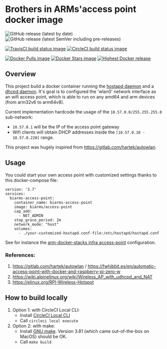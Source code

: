 # Brothers in ARMs'access point docker image


![GitHub release (latest by date)](https://img.shields.io/github/v/release/biarms/access-point?label=Latest%20Github%20release&logo=Github)
![GitHub release (latest SemVer including pre-releases)](https://img.shields.io/github/v/release/biarms/access-point?include_prereleases&label=Highest%20GitHub%20release&logo=Github&sort=semver)

[![TravisCI build status image](https://img.shields.io/travis/biarms/access-point/master?label=Travis%20build&logo=Travis)](https://travis-ci.org/biarms/access-point)
[![CircleCI build status image](https://img.shields.io/circleci/build/gh/biarms/access-point/master?label=CircleCI%20build&logo=CircleCI)](https://circleci.com/gh/biarms/access-point)

[![Docker Pulls image](https://img.shields.io/docker/pulls/biarms/access-point?logo=Docker)](https://hub.docker.com/r/biarms/access-point)
[![Docker Stars image](https://img.shields.io/docker/stars/biarms/access-point?logo=Docker)](https://hub.docker.com/r/biarms/access-point)
[![Highest Docker release](https://img.shields.io/docker/v/biarms/access-point?label=docker%20release&logo=Docker&sort=semver)](https://hub.docker.com/r/biarms/access-point)

## Overview
This project build a docker container running the [hostapd daemon](https://en.wikipedia.org/wiki/Hostapd) and a [dhcpd daemon](https://en.wikipedia.org/wiki/DHCPD). It's goal is to configured the 'wlan0' 
network interface as an wifi access point, which is able to run on any amd64 and arm devices (from arm32v6 to arm64v8).

Current implementation hardcode the usage of the `10.57.0.0/255.255.255.0` sub-network:
- `10.57.0.1` will be the IP of the access point gateway
- Wifi clients will obtain DHCP addresses inside the `[10.57.0.10 - 10.57.0.220]` range.

This project was hugely inspired from https://gitlab.com/hartek/autowlan.

## Usage
You could start your own access point with customized settings thanks to this docker-compose file: 
```
version: '3.7'
services:
  biarms-access-point:
    container_name: biarms-access-point
    image: biarms/access-point
    cap_add: 
      - NET_ADMIN
    stop_grace_period: 2m
    network_mode: "host"
    volumes: 
      - ./your-customized-hostapd.conf-file:/etc/hostapd/hostapd.conf
``` 
See for instance the [arm-docker-stacks infra access-point](https://github.com/biarms/arm-docker-stacks/tree/master/infra/access-point) configuration.

### References:
1. https://gitlab.com/hartek/autowlan / https://fwhibbit.es/en/automatic-access-point-with-docker-and-raspberry-pi-zero-w
2. https://wiki.alpinelinux.org/wiki/Wireless_AP_with_udhcpd_and_NAT
3. https://elinux.org/RPI-Wireless-Hotspot

## How to build locally
1. Option 1: with CircleCI Local CLI:
   - Install [CircleCI Local CLI](https://circleci.com/docs/2.0/local-cli/)
   - Call `circleci local execute`
2. Option 2: with make:
   - Install [GNU make](https://www.gnu.org/software/make/manual/make.html). Version 3.81 (which came out-of-the-box on MacOS) should be OK.
   - Call `make build`
